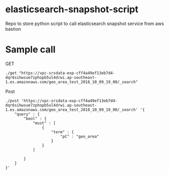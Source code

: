 # elasticsearch-snapshot-script
Repo to store python script to call elasticsearch snapshot service from aws bastion



# Sample call
GET
```
./get "https://vpc-srsdata-exp-cff4a49ef13eb7d4-dqr6sihwsue7zphopb5ul4drwi.ap-southeast-1.es.amazonaws.com/geo_area_test_2018_10_09_19_00/_search"
```

Post
```
./post 'https://vpc-srsdata-exp-cff4a49ef13eb7d4-dqr6sihwsue7zphopb5ul4drwi.ap-southeast-1.es.amazonaws.com/geo_area_test_2018_10_09_19_00/_search' '{
    "query" : {
        "bool" : {
            "must" : [
                {
                    "term" : {
                        "pC" : "geo_area"
                    }
                }
            ]
        
        }
    }
}'
```
